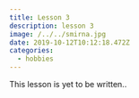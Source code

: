 ```yaml
---
title: Lesson 3
description: lesson 3
image: /../../smirna.jpg
date: 2019-10-12T10:12:18.472Z
categories:
  - hobbies
---
```

This lesson is yet to be written..
